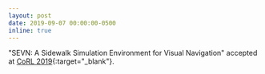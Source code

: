 ```yaml
---
layout: post
date: 2019-09-07 00:00:00-0500
inline: true
---
```


"SEVN: A Sidewalk Simulation Environment for Visual Navigation" accepted at [CoRL 2019](https://www.robot-learning.org/){:target="\_blank"}.
